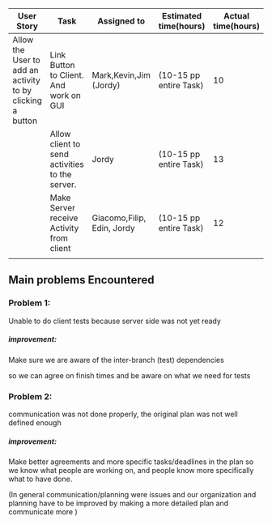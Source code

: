 | User Story                                                | Task                                           | Assigned to                | Estimated time(hours)  | Actual time(hours) | Done(yes/no) | Notes          |
| --------------------------------------------------------- | ---------------------------------------------- | -------------------------- | ---------------------- | ------------------ | ------------ | -------------- |
| Allow the User to add an activity to by clicking a button | Link Button to Client. And work on GUI         | Mark,Kevin,Jim (Jordy)     | (10-15 pp entire Task) | 10                 | yes          |                |
|                                                           | Allow client to send activities to the server. | Jordy                      | (10-15 pp entire Task) | 13                 | no           | not yet tested |
|                                                           | Make Server receive Activity from client       | Giacomo,Filip, Edin, Jordy | (10-15 pp entire Task) | 12                 | no           | not yet tested |
|                                                           |                                                |                            |                        |                    |              |                |



## Main problems Encountered

### Problem 1:

Unable to do client tests because server side was not yet ready

##### improvement:

Make sure we are aware of the inter-branch (test) dependencies 

so we can agree on finish times and be aware on what we need for tests

### Problem 2:

communication was not done properly, the original plan was not well defined enough

##### improvement:

Make better agreements and more specific tasks/deadlines in the plan so we know what people are working on, and people know more specifically what to have done. 

(In general communication/planning were issues and our organization and planning have to be improved by making a more detailed plan and communicate more )

